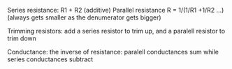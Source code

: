 Series resistance: R1 + R2 (additive)
Parallel resistance R = 1/(1/R1 +1/R2 ...) (always gets smaller as the denumerator gets bigger)

Trimming resistors: add a series resistor to trim up, and a paralell resistor to trim down

Conductance: the inverse of resistance: paralell conductances sum while series conductances subtract
